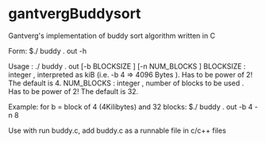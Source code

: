 # gantvergBuddysort
Gantverg's implementation of buddy sort algorithm written in C

Form:
$./ buddy . out -h

Usage : ./ buddy . out [-b BLOCKSIZE ] [-n NUM_BLOCKS ]
BLOCKSIZE : integer , interpreted as kiB (i.e. -b 4 => 4096 Bytes ). Has to be power of 2! The default
is 4.
NUM_BLOCKS : integer , number of blocks to be used . Has to be power of 2! The default is 32.

Example: for b = block of 4 (4Kilibytes) and 32 blocks:
$./ buddy . out -b 4 -n 8

Use with run buddy.c, add buddy.c as a runnable file in c/c++ files
